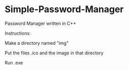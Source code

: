 # Simple-Password-Manager
Password Manager written in C++

Instructions:

Make a directory named "img"

Put the files .ico and the image in that directory

Run .exe
